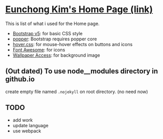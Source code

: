 # [Eunchong Kim's Home Page (link)](http://newini.github.io/)

This is list of what i used for the Home page.

- [Bootstrap v5](https://getbootstrap.com/docs/5.0/getting-started/introduction/): for basic CSS style
- [popper](https://popper.js.org/): Bootstrap requires popper core
- [hover.css](https://ianlunn.github.io/Hover/): for mouse-hover effects on buttons and icons
- [Font Awesome](https://fontawesome.com): for icons
- [Wallpaper Access](https://wallpaperaccess.com): for background image



## (Out dated) To use node__modules directory in github.io
create empty file named `.nojekyll` on root directory. (no need now)

## TODO
- add work
- update language
- use webpack
